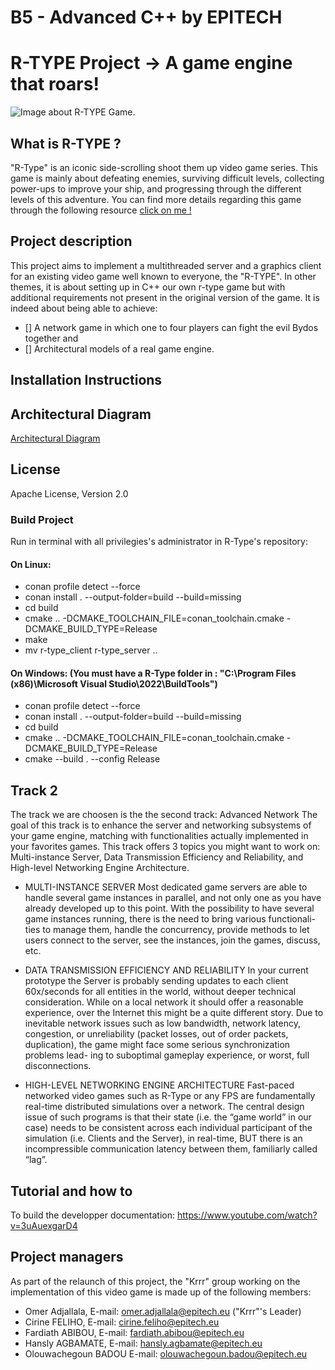 # B5 - Advanced C++ by EPITECH

# R-TYPE Project -> A game engine that roars!

![Image about R-TYPE Game.](https://assets.nintendo.com/image/upload/ar_16:9,c_lpad,w_656/b_white/f_auto/q_auto/ncom/fr_CA/games/switch/r/r-type-dimensions-ex-switch/hero)


## What is R-TYPE ?
"R-Type" is an iconic side-scrolling shoot them up video game series. This game is mainly about defeating enemies, surviving difficult levels, collecting power-ups to improve your ship, and progressing through the different levels of this adventure. You can find more details regarding this game through the following resource [click on me !](http://www.hardcoregaming101.net/r-type/)

## Project description
This project aims to implement a multithreaded server and a graphics client for an existing video game well known to everyone, the "R-TYPE". In other themes, it is about setting up in C++ our own r-type game but with additional requirements not present in the original version of the game. It is indeed about being able to achieve:
- [] A network game in which one to four players can fight the evil Bydos together and
- [] Architectural models of a real game engine.

## Installation Instructions

## Architectural Diagram
[Architectural Diagram](https://viewer.diagrams.net/?tags=%7B%7D&highlight=0000ff&edit=_blank&layers=1&nav=1#R7R3HduKw9lveIuclC%2Ba4UpaUFDJAEkhCwmaOsAU4GNvjQlvMtz9JLhhbBpPQH3NmBlvFvrpdV9L1FV8eTe9NYAzqugzVK46Rp1d85YrjRDZfQD%2B4ZOaWcLzAuiV9U5HdslBBS5lDr5DxSh1FhtZSQ1vXVVsxlgslXdOgZC%2BVAdPUJ8vNerq6%2FFYD9GGsoCUBNV7aVmR74Jbmudyi%2FAEq%2FYH%2FZjbrjXgE%2FMbeSKwBkPVJqIi%2FveLLpq7b7tVoWoYqxp6PF7ffXUJtAJgJNTtNh2IvW25xf3q2mu8oAic3mo12RvRgs2f%2BgKGMxu%2Fd6qY90Pu6BtTbRWnJ1B1NhvipDLpbtKnpuoEKWVT4BW175hETOLaOigb2SPVq4VSxP3D3X6J39xmqqUy9J5ObmX%2Bj2eYs1AnffobrFt3Ind8vjiUPcZbumJI35oeXeuWj1WZbRq%2BqDbXK40N1kPG5DZh9aK9o56EQ4y30Ao8G91AfQQQPamBCFdjKeJmvgMee%2FaDdgoLowiPiBgTNHpKgbIicC%2BKuJWjuyCjKH4qiq6AeA9Xx3lQlSitGZ1VFShHTczJQbNgyAEHGBCnmZWr1FFUt66pukn58l4E8zKJyyzb1IQzVMDDP5POrUD6Gpg2nK5Hk1QqipwY9Q5ARvPvJQquyvqochDRqntkVXrmL7kvCDZdSUrJHJSlcTFKekaDUoebEKL2gI7uxwPRANs9g%2FPZ0zQ6LC%2FlDE6RyjheZlRRJL0hsRJDYbEpByu5MkITDClLuW5LE7UmU%2BJSilD8qUeKponQPRnG7sxVRShaZJCHbgijlmAOKEtV7y5%2BKSfq%2BPGzdXfa6PusKAmXhbxSWaRvzI1yB9HpFyBaA8X0BEqkC1EKEULT%2BGZkjgT82c5SNYd6yUfsi%2BoswQbCPowUWZhbT0a7HuiLfxCiyhgbAMtxoQ0%2BZYrptxbLnIixbiKMyv08PORfD5BWXVdFbS10TXfVtMu70JZYBtCUsZ%2F86OmkKpGGfyEBGctm0iInT715zIhIkBD3Dirx3wTI37jO9zuvfiwbvvnpzkPdZIitjKnYQ%2B9gZoCp9zcWLCnv25hggT9%2FRCzckrKIptgJU6iM9DYmV5fVCbgdIrmT3%2Fz%2BGjYcHRlgi3bf33FZNiHSoOVE0HGbzW5CH%2BmWYf0zbbX07hsRe%2BKog6OH%2BD3H1zXomOh3MdnVdJcoE46JqPRnQ133nO8iyqltQPtthGrqqEj4%2BvxHiAaEmsmIZKpi1q5ievqk%2BryFKKgRmWznnASIhPOcByiaYvCIwruOOpuUaHd9E3enE5vTID6lAk7I%2Ftnex3NZ12LGBIr9lAos7wwndzM5R6i00ObNLjm3rZ2iiwkyj2Co86xE20SzpeuGgSTbQ%2BipsDYCBuJ2Z69p6po9WLaa%2FiTLh3vRUHZBJHpAVxzpHDOMABrKO0GyAETxP3YqG2IImmkRXjTMf4LNu2uc5RLwCc2YjSxVSOpOx%2FgvPyZEarciwBxw1Mpj0Yzy2uMsuSg4fTeSZhAB4KJrIZynhRH5nkdl8LJ6IF5RooZ6rFQGeNiXAE0z5fxbjWVDwXwCZJ8sMAZiJs%2F6iz2qdENSOEan1aAjLr3Q05a8D4zGuoqaMgA3lwIWKjj%2BCjchIDWhauqah8Vj08R4Dx%2BbYaPxbjHFsEBMPc2xQuPX1ODaGl7Nbj0u7KYrd9rrdjwiTOyhhQmTZYJubwOauNthyQO6eoakgjEFzb3TmjorOvkoI2YyyqqDBN6A90c3hdVfXLU%2FbA0vR3StF%2F4NUL%2FaZ4qpQ0ct%2BVTmkoh3ZcPsiG2N4S8lRc%2BHV3FBUP6q7pmtWEstAahsiXCU0%2Bbc8pJsj0cdssG67Ym032Ki9pJDZnSnkk9HIYcHPLgv%2BL4YVtir8YaFeKUa73nXBchEbHvUlXTW1jV0X9HFyq9VFjHl%2BsvGC7QIWclexjRc98ueKtqGWyd4W77YlneIed1rQsR3fJXaGeBZye8Rz6d35%2FJh%2Fqmo9xzeGw2xG%2B92m7ABfZ%2F0saI4VCdKs36JuETA1kE5Mmhd43bWuhX%2F%2BLRuplVsZlmJApmsB69CyFrOqVNEQOiDeYwdAk1XYXH64b9ND2LFmlg1HnoU3Td1EDoIMI8jBChLXeXHnYDrnr9F0ZzaMxpFXQ70EZQs5CT6I8bniyK0hJCsfbARH4HUIKXZlcjT5Cwq3LoD8CTodYp4LOx0Z7HXkdzblWGkfwu7JKgW3%2FzmH%2FnRXH0rj4bvT%2FrLffjNlW31DztJhN7R%2Fi9qbzCxTUVQtNaqZv42CLHfrd%2FpU%2BBjNRdokko7Cg80iEyh60HOObGqK7p4yBztmsArq8Nm2p%2B4XtikRcx8n31GfdssUIkZsr8fd6DJw6GM6Ww5mruLu9fqJKRyVgoqvjLySCFWEXhbZN8FXbMTlcI59SxLaD8x1UB6y4evlA7luHvko8pJlQIHELWPywlVyWdq5g2Batg05EiN74ilzMY7Z0VwsgXMO7AxucNrt%2B3K0fftNjxdl8lFnf3fHdFYONCR5oSW2IxK%2F1LGPQCy3IX5ssBgciecdTP4KtEMp%2B5fHH4gWZVJEH%2BnBEkvQwSmcjN7b6bzoZ0Tlj2yqG4%2FgRncagGNQg4c94xhXgyxlM01wfC%2BsB8Wd%2BSG0A6YmUFUwjRNsooxUoEEPf77IYuxIA0WVa2CmOxhgywbS0L8rDXRTmaP2wCcSWcr0iMRlaVSSc0Ba6tnCT%2FTeZUIch3z2KcFGiupgutSwBnDo04VSR%2BMyLKWr%2BvwxQoKmaCXdtvWR12gNh8U4pCtkRUbYFocIwjKH0LZbsQKFQ1ghuyuNLVBM5eptht5xG3dPYE%2FFg8cx5S%2FHspXeLEMW1TV7UZ0hLOE2StyiyJDCDKLOyHKrusCCqkIY8so9DZEh5x9IpSu0DK7P%2BIjC5aybssGlfMbWDbc4wxkulKt3QqbcHRmGhUVvTHg2ETUwpYTxY1vNkDZF9tCUSNS9zF0VcRVe1WKulsLwCfsnf7519ELTdDT95xM1ccffhXrHSz3vRKTSe1eInQgOnbyT7ZZcjyabhm7dSgCvffqVFyofNZWDxWQgbXLmNQ2BIj5TyHPQkR%2FQU0nqxq6qY3emRH6xr4GVfvKeBuJteU4t7w7f68H%2FwpFm7GAoElCLLvUqI0WWybwp5qy4f4KaJ%2FwgG7sarOsWI0csWra85QJ0LV11bFg0pZCbDRZ3HMWfWw4y%2BPkvGQK76kiKXMWP%2F5z%2FLQ%2Fyzp%2FavF6lulOrHdj1TpbvUmVTelTbWAemw1yIeVStgU6J014c7p073NmkBD%2FrNifujj38Byc53D%2BwVEn2iotYqLWbaNKrYaz6mV%2FZbDaXRhn7g0h35CIK9oYWdBej8cliveqONIDyBmSBGhw961YyVb5hf8gO5agQabqrU0JawCvy7H%2FFM%2F5Rw0Kstm9%2BaqRNRViUND3pEJat3QCZI6gRU2IDG3QDJUa2QRPpEUvoL96xhENtYgXvOxJL7OIe%2FcXNTbuMEWMChUg8RJpmAom7tUaJpDUmhdQKJNmYULWFP4nevrKIB7KLmNGeyVGdi0k5gEnhsscXw4mH%2BS5ziU3mEshZvcwY%2F4%2BpvJmTskHWr8uccpdzSqf0t1zUuN9%2FG9JLejcgsKknNKfk43vgbpE%2FObv4AQfzA5jo1DKXlkt25wfEs5peLMQmFoInTyZFPTBSVA8vNaULTWArWNKYuq7pO3YVLk7CibLA2fsR%2BP7OQ0uFhpPzdDTGyNGQ5gWj%2Fjn6SO9o8OmtytE4GoUDJ5fnvrWBK8uxV3zkGJNwtXof1%2FePMf1scxd7XDv2WH9j5p4pvk%2Fi7XyDMstHN%2Fbw%2FPJDEo60Ux4l5hPiS2s2OxdNE8xCzbzw6yZAC8w62HKFVT3QhQvFdndfMwdO58AXlpQSYs%2Fc3hUTfsEWlRW3L8HgBGGJY1ie%2B65gcBHB2PspAIY7sKbMb%2FY5ou%2BnB0k4G7anr7IgzRTNKRP1d9JzTS76Jazoo3bONfHtAPRjW5eYza5jNtHP0ASHUsLre7QN2iy%2FK3%2BbZeORvfdFZuRoykOPTTfOe%2BgWR4IMCWk5EufJLjm9Cbs3AUcUkWUy4VsqdSxoZtB8nyR%2BKHqBArcqM4HdoWJnSBM0Rq%2Brt0QdamADIzNANFAxHcJpSG0TaJbPCaUrPw80qXMTPC7eluKjMeGLG2p0gmV%2BiYadFKIo%2BIOOBQ3KQFW6puI%2B3bv5czvqQhlZhLsgvbtfU2%2FhslY484qFRorwaCq9SLyBkYENMpJkZAxT975yHNTmSgEDeEUITF5gC3k%2BWoFDHuRVy8U8L4piIccXaO3xAmhSD4Gh9ODy4lWusgS%2BpAJrGerbp2dU3ip%2FtDmxwPNMnkdTUaZU%2FmDWhXlOiVVD%2FGhCAwLvne51ZhprZOiWQiIsi%2FAaTvjiatRIW7KJ3G04BuZ1JuOYasvAZ%2BC1%2Fi1O%2BPLOuVyFyq%2F%2FixkI5wEinbg7a9y%2F4kpTrIlLOFSXRX5b%2BblSELrtSV8evc8kTh13vxil3hImVaWkdkeNcededTpzRnl%2Fb97XXvvK81z4%2FfzQ4DqzEg%2FaTQZUGKXxURJQe73TVjXw8FKofjUnsFxFz1RVmXkcQ9SmXi5OqpW3foOUL71rivoiGKaOhN4DHpqMVNHHNV7m5ZnI12fiWBpJ4%2FpXcVIvF%2BbySFKqDwO7ey%2FOn7SBBdqi%2Bdx61OWH5uRJyY9RL76mSfPaqDDrzPLTp9ehWOPddtUv4Xe1XOxXK5NBrcX0m9y70%2Fl4HMj3hdmTUnoF3DvzyfX7jddPp64U9afKLdeYV41qmekTuB7q2dqsMPfaOZ9cwUZ19nNf7%2BPnPj80Dfl%2Bqj5rjUmnPcXv1D74xlRGeOlwqLxcYMBH0%2Bq8%2BnBMh52PxtfzsDHrtO%2BYTvulL3MqA8oBLA7q47bx33Ev9UEb4XjYsT7b8hzhbi4%2FPI4B91aojsRxd%2FSG8NNgpFHB7LTYgEb1VrXfGalWF113RwWn49%2BX2ZncRrC1HlVEF6fLNYcBntx%2FeURr9Lw7R%2BI6iBZMoao1Z59tcd69RzC3%2Bnb9tTitl4VJvVLE%2FyyEk9kTxqF7P%2FmN3kVgTsBL5H3BONG4Bl2tMeryjzaCz4Nhiuj1psfeWamKDSW4N2jP9HA%2B%2Bfxo6tV7jENmUqvU%2By%2FzW6f%2B9WbVZ8Vp7avK1iq3%2FboikN%2BXed1pzFFdqzivfUksbt9oTTDejQ7C5RvCAUA8LfHNWZezER4R979VCRwh2tiIrkP5vo9k41Z5%2FpqMJdyvkggj4ocGU71Xh2jcLXyN8K117zFt8TOK6Hfo%2FcpG56Gpo%2FeyyzL44r5n9P4lU96D%2BErzecqTiXFnHsgHuX525Q0pjf%2FeeGazq5vIBcn46olYR6Rm8YRUJS5NVB2uNAgN3RwBFfvKTQdr%2BYgqex3AEc4BTUwGcvP5rMAKYqLJcEPzKwPqJ2dNNkNfKjRdnxuOLhb3YnEvFvdicS8Wd98WF3%2Bzxjvwel4mZQdm94psC7hgaTWWrLNkp717KF5qewcEvkpRk%2B9NMEIYOiavpZHotdRnp%2BC1vBGvpTHvT5HnkuC1DAbSQzHZcxnJyLKz9ufHY69zX2A%2FR1P1g5sayKvI13ivTeCJNFWJqyPivPCPKrKpaqeMsItt613D7Hw0v0BZyNc4v1VZCbwJYjk7PLLubXYgqYVhl39XuvfvvS6mWytsTR%2BRRyKqSZa0et8xuveThefj3tuS9o68LPSOjw7iB%2BRBhSx0rY3H8%2F71%2BVFEHsnjWG6LNI%2BHwNj0YVTYN4C8pNpbYyw9DBceFnpHdV6fN17f75tKdTHKFf5G0Wm0SnXkQ0xqXxhiYuPriNJq7bVqv3CFCWwxyLfBT0MWmPRestQejMSDKJdw70a9PJmhp%2FVfK8hTQZ6L7528EnwyMw9u5Kkleh%2BIUlKISt4dbst3kKeANRtf2ZMfkEJhbOgbuEsWF01%2B0eQXTX7R5BdNfrqaHC9Qn5saX7Ge%2FIOVYaS1FYB%2B0fuB7ZjQCgHKMf9RRvgENEhD1fTzJkYFZDP2ouyumblrUlaSEYSmu5djUUk2IyUuvl7InUDu%2F49V%2BjRBjeX07Ku%2FBrPZ4YfT47LLOsRlHeKyDnFZh7isQ2x1HYITWCbHC1ku2UP1Nki6u26XcvL0YTxBXGrLdHom6LJP8qw8sPWsH%2FXAEjn6klfqJ3mlmK0klqJuPPe%2FMraDjefxpEElB6nvw2WTgLzk5m8%2FiZMJJaYgrsw2v40TC2whckaP9j1XjnZEeCtfV07gnPiJlohNJEqXHJ%2FO2DNj2ToCw1CRdnCPjd%2BNNfkXafjL%2Fdp2VHO7DwlyEKzW3jZFp0aLXB6%2FxsbN9g9OBJ9yScrdh2ErBRbSNTl%2Bd9etWNXT3wXB3NBUsljW%2FnlAJeaUpvQZJx8S%2BWPYZkAQ%2BukQf9PBhHYuJPauxUM8TLXIxx1ig424U7HnBBkyyogDhjh74g8BX6ZE2qySq4bqgehlcDgAeHyMqylOxIjG6CJNJCxKS5pboqUQHSMFZGOaI%2FRLyAt8juGzyLnishyTI15Oecfggm%2BCGy1yQy%2BRZpsMICecFsJxIqNTgpekMDgtgLkTA5g6lTlqgE8Nw4WTA%2FjEtBqXp03gjxpg%2FrQA%2Fq6OiD8rJbjCL%2Fw99%2BziD6UjpHTEH%2Brai0E8Ghfk%2BxbneIbwbZV%2BPEP4ts48miF8XynteghiJRI7%2FV6K4BXJ%2F48udLC1FYv0ONg4VHEAGNeHRlwQ06fPSBEmOcA4txKWOQDcKcNA3yPSlkNCh0PPqhDU%2FlCzdsApl5K2tNKyle9BUePlbH5nKy0cF4uXN3V9dFlnOZ51lkIkMxTt0728SGMbdlfJvFkuns3bywwFZNkzw%2Bk%2FP%2BTu0CAfIKKptTVKR%2F6B0VzxOqX3qCvalo30yvdVoAptuI030l8U8j3aVdxpO68iZF2lX0MStGY1PsjATMQ3cV0dL53j%2Fb%2FWIpVy2u0AaZV5oBd%2FosypUumn5t%2BBUMbXPsu6CeO63Pv8uUsdWXcWOnE5a%2FXGhnFz5Rb5YFEmyK4YTjPNUdAYTbD5HTQ6pfnde03kH%2B3PF2k06%2Fd6NTkTz3nnS1Ioo3kL9OCLAx14fRNyNn74tTf6PidFU2wF20%2FajCcMRxp3aC2EEQ%2BT2VrRAlLfCAQlcYOg2wNo3hwL6PQiT5sajjWgfEXbBtbwyAcQB9rQjSgfrcriv5w%2BdvfKIvbFTFbMx5VFnuYJZXelLeLuc4itE%2FGVQrlG%2FGK2C1jIxT3NyEcClnzQ7G3xbkuYz%2FEp1fLOEM3H0LnXPNvfSv0v5riraIbtoGTrqf9X8Wc4gfIqq7f%2FxP9UaISYVL0OkPsvPyNX%2BVkFM2jG9dnZCBvHpPWBdiZsa77ZSLdYURKtNCVHYP%2F%2BnRrA42CG7UJ%2BjWaOlhcxA5aiu1eK4f46sneBpm6Gl3l8cYmjbem6W7o0hJRJuwVNxNMtUnsyiGvCvw607ASHbRO0ULB65FhwgUVmwOWeVzTg73PQkY%2FVo%2FgrGqjt03zFfMMOMLJtyXAXEo8VTf5UbGM2kFQFGbjbFMwQMctrDDGwDHLcqNJTpth4b8V5LQj88rTBt5vhuDstVBMUbt3A5k7Rm80KV%2BEvfOzfmRVSOrP7%2BooVujV1HJAJ6u4RRw%2Fqugxxi%2F8B)

## License
Apache License, Version 2.0

### Build Project

Run in terminal with all privilegies's administrator in R-Type's repository:

#### On Linux:

- conan profile detect --force
- conan install . --output-folder=build --build=missing
- cd build
- cmake .. -DCMAKE_TOOLCHAIN_FILE=conan_toolchain.cmake -DCMAKE_BUILD_TYPE=Release
- make
- mv r-type_client r-type_server ..

#### On Windows: (You must have a R-Type folder in : "C:\Program Files (x86)\Microsoft Visual Studio\2022\BuildTools")

- conan profile detect --force
- conan install . --output-folder=build --build=missing
- cd build
- cmake .. -DCMAKE_TOOLCHAIN_FILE=conan_toolchain.cmake -DCMAKE_BUILD_TYPE=Release
- cmake --build . --config Release

## Track 2
The track we are choosen is the the second track: Advanced Network
The goal of this track is to enhance the server and networking subsystems of your game engine, matching
with functionalities actually implemented in your favorites games.
This track offers 3 topics you might want to work on: Multi-instance Server, Data Transmission Efficiency and
Reliability, and High-level Networking Engine Architecture.
- MULTI-INSTANCE SERVER
Most dedicated game servers are able to handle several game instances in parallel, and not only one as you
have already developed up to this point.
With the possibility to have several game instances running, there is the need to bring various functionali-
ties to manage them, handle the concurrency, provide methods to let users connect to the server, see the
instances, join the games, discuss, etc.

- DATA TRANSMISSION EFFICIENCY AND RELIABILITY
In your current prototype the Server is probably sending updates to each client 60x/seconds for all entities
in the world, without deeper technical consideration. While on a local network it should offer a reasonable
experience, over the Internet this might be a quite different story.
Due to inevitable network issues such as low bandwidth, network latency, congestion, or unreliability (packet
losses, out of order packets, duplication), the game might face some serious synchronization problems lead-
ing to suboptimal gameplay experience, or worst, full disconnections.

- HIGH-LEVEL NETWORKING ENGINE ARCHITECTURE
Fast-paced networked video games such as R-Type or any FPS are fundamentally real-time distributed
simulations over a network.
The central design issue of such programs is that their state (i.e. the “game world” in our case) needs to be
consistent across each individual participant of the simulation (i.e. Clients and the Server), in real-time, BUT
there is an incompressible communication latency between them, familiarly called “lag”.


## Tutorial and how to
To build the developper documentation: https://www.youtube.com/watch?v=3uAuexgarD4

## Project managers
As part of the relaunch of this project, the "Krrr" group working on the implementation of this video game is made up of the following members:

- Omer Adjallala,       E-mail: omer.adjallala@epitech.eu ("Krrr"'s Leader)
- Cirine FELIHO,        E-mail: cirine.feliho@epitech.eu
- Fardiath ABIBOU,      E-mail: fardiath.abibou@epitech.eu
- Hansly AGBAMATE,      E-mail: hansly.agbamate@epitech.eu
- Olouwachegoun BADOU   E-mail: olouwachegoun.badou@epitech.eu
